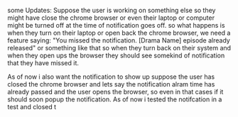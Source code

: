 some Updates: Suppose the user is working on something else so they might have close the chrome browser or even their laptop or computer might be turned off at the time of notification goes off. 
so what happens is when they turn on their laptop or open back the chrome browser, we need a feature saying: 
"You missed the notification. [Drama Name] episode already released" or something like that so when they turn back on their system 
and when they open ups the browser they should see somekind of notification that they have missed it.

As of now i also want the notification to show up suppose the user has closed the chrome browser and lets say the notification alram time has already passed and the user opens the browser, so even in that cases if it should soon popup the notification. As of now i tested the notifcation in a test and closed t